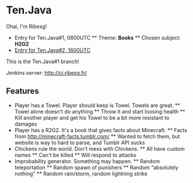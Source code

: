 Ten.Java
========

Ohai, I'm Ribesg!
* Entry for Ten.Java#1, 0800UTC
** Theme: **Books**
** Chosen subject: **H2G2**
* [Entry for Ten.Java#2, 1600UTC](https://github.com/tenjavacontest/Ribesg/tree/1600)

This is the Ten.Java#1 branch!

Jenkins server: http://ci.ribesg.fr/

Features
--------
* Player has a Towel. Player should keep is Towel. Towels are great.
** Towel alone doesn't do anything
** Throw it and start loosing health
** Kill another player and get his Towel to be a bit more resistant to damages
* Player has a R2G2. It's a book that gives facts about Minecraft.
** Facts from http://minecraft-facts.tumblr.com/
** Wanted to fetch them, but website is way to hard to parse, and Tumblr API sucks
* Chickens rule the world. Don't mess with Chickens.
** All have custom names
** Can't be killed
** Will respond to attacks
* Improbability generator. Something may happen.
** Random teleportation
** Random spawn of punishers
** Random "absolutely nothing"
** Random rain/storm, random lightning strike